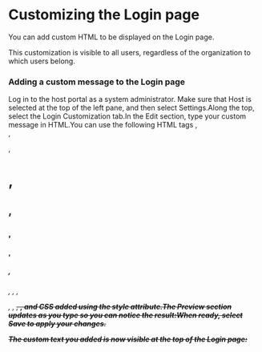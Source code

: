 ﻿# Customizing the Login page

You can add custom HTML to be displayed on the Login page.

This customization is visible to all users, regardless of the organization to which users belong.

### Adding a custom message to the Login page

Log in to the host portal as a system administrator. Make sure that Host is selected at the top of the left pane, and then select Settings.Along the top, select the Login Customization tab.In the Edit section, type your custom message in HTML.You can use the following HTML tags <a>, <br>, <div>, <h1>, <h2>, <h3>, <h4>, <h5>, <h6>, <i>, <img>, <p>, <span>, <strike>, <strong>, and CSS added using the style attribute.The Preview section updates as you type so you can notice the result:When ready, select Save to apply your changes.

The custom text you added is now visible at the top of the Login page:

